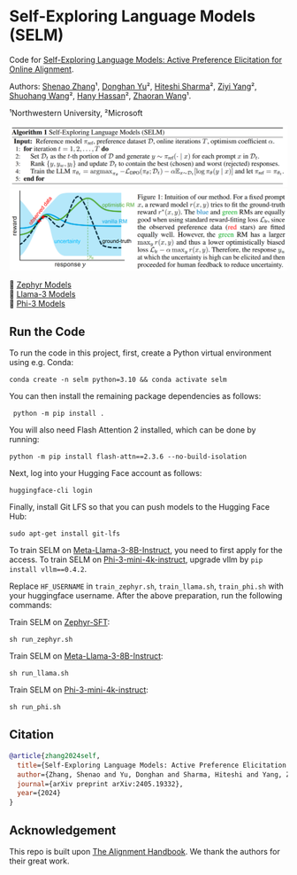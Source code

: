 
# Self-Exploring Language Models (SELM)

Code for [Self-Exploring Language Models: Active Preference Elicitation for Online Alignment](https://arxiv.org/abs/2405.19332).

Authors: [Shenao Zhang](https://shenao-zhang.github.io)¹, [Donghan Yu](https://plusross.github.io/)², [Hiteshi Sharma](https://scholar.google.com/citations?user=-9geUIIAAAAJ)², [Ziyi Yang](https://ziyi-yang.github.io/)², [Shuohang Wang](https://sites.google.com/site/shuohangsite/)², [Hany Hassan](https://www.microsoft.com/en-us/research/people/hanyh/)², [Zhaoran Wang](https://zhaoranwang.github.io)¹.

¹Northwestern University,  ²Microsoft

![algo.png](figs/algo.png)
![illustration.jpg](figs/illustration.png)

🤗 <a href="https://huggingface.co/collections/ZhangShenao/selm-zephyr-66564a84765632c7cce38b25" target="_blank">Zephyr Models</a>\
🤗 <a href="https://huggingface.co/collections/ZhangShenao/selm-llama-66564aa2024269cbcfc39171" target="_blank">Llama-3 Models</a>\
🤗 <a href="https://huggingface.co/collections/ZhangShenao/selm-phi-66564aa7323470ad86aac21d" target="_blank">Phi-3 Models</a>

## Run the Code

To run the code in this project, first, create a Python virtual environment using e.g. Conda:

```shell
conda create -n selm python=3.10 && conda activate selm
```

You can then install the remaining package dependencies as follows:

```shell
 python -m pip install .
```

You will also need Flash Attention 2 installed, which can be done by running:

```shell
python -m pip install flash-attn==2.3.6 --no-build-isolation
```

Next, log into your Hugging Face account as follows:

```shell
huggingface-cli login
```

Finally, install Git LFS so that you can push models to the Hugging Face Hub:

```shell
sudo apt-get install git-lfs
```

To train SELM on [Meta-Llama-3-8B-Instruct](https://huggingface.co/meta-llama/Meta-Llama-3-8B-Instruct), you need to first apply for the access. To train SELM on [Phi-3-mini-4k-instruct](https://huggingface.co/microsoft/Phi-3-mini-4k-instruct), upgrade vllm by `pip install vllm==0.4.2`.

Replace `HF_USERNAME` in `train_zephyr.sh`, `train_llama.sh`, `train_phi.sh` with your huggingface username.
After the above preparation, run the following commands:

Train SELM on [Zephyr-SFT](https://huggingface.co/HuggingFaceH4/mistral-7b-sft-beta):
```shell
sh run_zephyr.sh
```

Train SELM on [Meta-Llama-3-8B-Instruct](https://huggingface.co/meta-llama/Meta-Llama-3-8B-Instruct):
```shell
sh run_llama.sh
```

Train SELM on [Phi-3-mini-4k-instruct](https://huggingface.co/microsoft/Phi-3-mini-4k-instruct):
```shell
sh run_phi.sh
```

## Citation

```bibtex
@article{zhang2024self,
  title={Self-Exploring Language Models: Active Preference Elicitation for Online Alignment},
  author={Zhang, Shenao and Yu, Donghan and Sharma, Hiteshi and Yang, Ziyi and Wang, Shuohang and Hassan, Hany and Wang, Zhaoran},
  journal={arXiv preprint arXiv:2405.19332},
  year={2024}
}
```

## Acknowledgement
This repo is built upon [The Alignment Handbook](https://github.com/huggingface/alignment-handbook). We thank the authors for their great work. 
